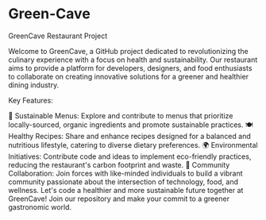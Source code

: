 # Green-Cave
GreenCave Restaurant Project

Welcome to GreenCave, a GitHub project dedicated to revolutionizing the culinary experience with a focus on health and sustainability. Our restaurant aims to provide a platform for developers, designers, and food enthusiasts to collaborate on creating innovative solutions for a greener and healthier dining industry.

Key Features:

🌱 Sustainable Menus: Explore and contribute to menus that prioritize locally-sourced, organic ingredients and promote sustainable practices.
🍽️ Healthy Recipes: Share and enhance recipes designed for a balanced and nutritious lifestyle, catering to diverse dietary preferences.
🌍 Environmental Initiatives: Contribute code and ideas to implement eco-friendly practices, reducing the restaurant's carbon footprint and waste.
🤝 Community Collaboration: Join forces with like-minded individuals to build a vibrant community passionate about the intersection of technology, food, and wellness.
Let's code a healthier and more sustainable future together at GreenCave! Join our repository and make your commit to a greener gastronomic world.
